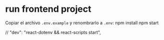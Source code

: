 # run frontend project
Copiar el archivo `.env.example` y renombrarlo a `.env`:
npm install
npm start



// "dev": "react-dotenv && react-scripts start",